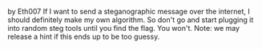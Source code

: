by Eth007
If I want to send a steganographic message over the internet, I should definitely make my own algorithm. So don't go and start plugging it into random steg tools until you find the flag. You won't.
Note: we may release a hint if this ends up to be too guessy.
